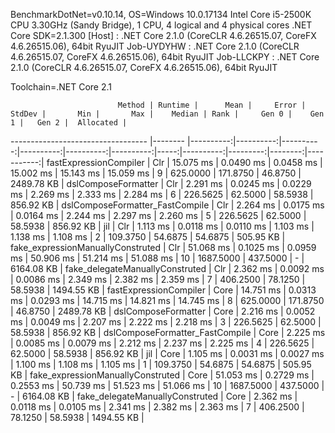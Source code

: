 
BenchmarkDotNet=v0.10.14, OS=Windows 10.0.17134
Intel Core i5-2500K CPU 3.30GHz (Sandy Bridge), 1 CPU, 4 logical and 4 physical cores
.NET Core SDK=2.1.300
  [Host]     : .NET Core 2.1.0 (CoreCLR 4.6.26515.07, CoreFX 4.6.26515.06), 64bit RyuJIT
  Job-UYDYHW : .NET Core 2.1.0 (CoreCLR 4.6.26515.07, CoreFX 4.6.26515.06), 64bit RyuJIT
  Job-LLCKPY : .NET Core 2.1.0 (CoreCLR 4.6.26515.07, CoreFX 4.6.26515.06), 64bit RyuJIT

Toolchain=.NET Core 2.1  

                            Method | Runtime |      Mean |     Error |    StdDev |       Min |       Max |    Median | Rank |     Gen 0 |    Gen 1 |   Gen 2 |  Allocated |
---------------------------------- |-------- |----------:|----------:|----------:|----------:|----------:|----------:|-----:|----------:|---------:|--------:|-----------:|
            fastExpressionCompiler |     Clr | 15.075 ms | 0.0490 ms | 0.0458 ms | 15.002 ms | 15.143 ms | 15.059 ms |    9 |  625.0000 | 171.8750 | 46.8750 | 2489.78 KB |
               dslComposeFormatter |     Clr |  2.291 ms | 0.0245 ms | 0.0229 ms |  2.269 ms |  2.333 ms |  2.284 ms |    6 |  226.5625 |  62.5000 | 58.5938 |  856.92 KB |
   dslComposeFormatter_FastCompile |     Clr |  2.264 ms | 0.0175 ms | 0.0164 ms |  2.244 ms |  2.297 ms |  2.260 ms |    5 |  226.5625 |  62.5000 | 58.5938 |  856.92 KB |
                               jil |     Clr |  1.113 ms | 0.0118 ms | 0.0110 ms |  1.103 ms |  1.138 ms |  1.108 ms |    2 |  109.3750 |  54.6875 | 54.6875 |  505.95 KB |
 fake_expressionManuallyConstruted |     Clr | 51.068 ms | 0.1025 ms | 0.0959 ms | 50.906 ms | 51.214 ms | 51.088 ms |   10 | 1687.5000 | 437.5000 |       - | 6164.08 KB |
   fake_delegateManuallyConstruted |     Clr |  2.362 ms | 0.0092 ms | 0.0086 ms |  2.349 ms |  2.382 ms |  2.359 ms |    7 |  406.2500 |  78.1250 | 58.5938 | 1494.55 KB |
            fastExpressionCompiler |    Core | 14.751 ms | 0.0313 ms | 0.0293 ms | 14.715 ms | 14.821 ms | 14.745 ms |    8 |  625.0000 | 171.8750 | 46.8750 | 2489.78 KB |
               dslComposeFormatter |    Core |  2.216 ms | 0.0052 ms | 0.0049 ms |  2.207 ms |  2.222 ms |  2.218 ms |    3 |  226.5625 |  62.5000 | 58.5938 |  856.92 KB |
   dslComposeFormatter_FastCompile |    Core |  2.225 ms | 0.0085 ms | 0.0079 ms |  2.212 ms |  2.237 ms |  2.225 ms |    4 |  226.5625 |  62.5000 | 58.5938 |  856.92 KB |
                               jil |    Core |  1.105 ms | 0.0031 ms | 0.0027 ms |  1.100 ms |  1.108 ms |  1.105 ms |    1 |  109.3750 |  54.6875 | 54.6875 |  505.95 KB |
 fake_expressionManuallyConstruted |    Core | 51.053 ms | 0.2729 ms | 0.2553 ms | 50.739 ms | 51.523 ms | 51.066 ms |   10 | 1687.5000 | 437.5000 |       - | 6164.08 KB |
   fake_delegateManuallyConstruted |    Core |  2.362 ms | 0.0118 ms | 0.0105 ms |  2.341 ms |  2.382 ms |  2.363 ms |    7 |  406.2500 |  78.1250 | 58.5938 | 1494.55 KB |
